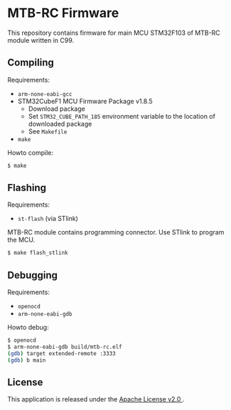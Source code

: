 MTB-RC Firmware
===============

This repository contains firmware for main MCU STM32F103 of MTB-RC module written
in C99.

## Compiling

Requirements:
* `arm-none-eabi-gcc`
* STM32CubeF1 MCU Firmware Package v1.8.5
  - Download package
  - Set `STM32_CUBE_PATH_185` environment variable to the location of downloaded package
  - See `Makefile`
* `make`

Howto compile:

```bash
$ make
```

## Flashing

Requirements:
* `st-flash` (via STlink)

MTB-RC module contains programming connector. Use STlink to program the MCU.
```bash
$ make flash_stlink
```

## Debugging

Requirements:
* `openocd`
* `arm-none-eabi-gdb`

Howto debug:

```bash
$ openocd
$ arm-none-eabi-gdb build/mtb-rc.elf
(gdb) target extended-remote :3333
(gdb) b main
```

## License

This application is released under the [Apache License v2.0
](https://www.apache.org/licenses/LICENSE-2.0).

